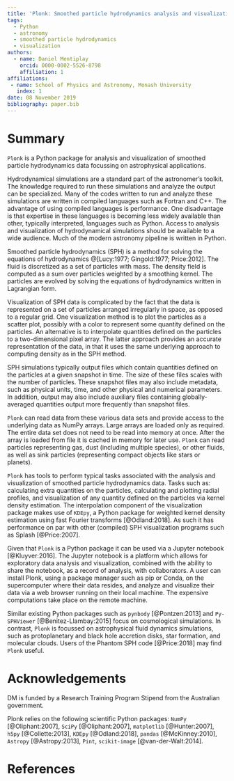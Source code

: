 ```yaml
---
title: 'Plonk: Smoothed particle hydrodynamics analysis and visualization with Python'
tags:
  - Python
  - astronomy
  - smoothed particle hydrodynamics
  - visualization
authors:
  - name: Daniel Mentiplay
    orcid: 0000-0002-5526-8798
    affiliation: 1
affiliations:
 - name: School of Physics and Astronomy, Monash University
   index: 1
date: 08 November 2019
bibliography: paper.bib
---
```


# Summary

``Plonk`` is a Python package for analysis and visualization of smoothed particle hydrodynamics data focussing on astrophysical applications.

Hydrodynamical simulations are a standard part of the astronomer’s toolkit. The knowledge required to run these simulations and analyze the output can be specialized. Many of the codes written to run and analyze these simulations are written in compiled languages such as Fortran and C++. The advantage of using compiled languages is performance. One disadvantage is that expertise in these languages is becoming less widely available than other, typically interpreted, languages such as Python. Access to analysis and visualization of hydrodynamical simulations should be available to a wide audience. Much of the modern astronomy pipeline is written in Python.

Smoothed particle hydrodynamics (SPH) is a method for solving the equations of hydrodynamics @[Lucy:1977; Gingold:1977; Price:2012]. The fluid is discretized as a set of particles with mass. The density field is computed as a sum over particles weighted by a smoothing kernel. The particles are evolved by solving the equations of hydrodynamics written in Lagrangian form.

Visualization of SPH data is complicated by the fact that the data is represented on a set of particles arranged irregularly in space, as opposed to a regular grid. One visualization method is to plot the particles as a scatter plot, possibly with a color to represent some quantity defined on the particles. An alternative is to interpolate quantities defined on the particles to a two-dimensional pixel array. The latter approach provides an accurate representation of the data, in that it uses the same underlying approach to computing density as in the SPH method.

SPH simulations typically output files which contain quantities defined on the particles at a given snapshot in time. The size of these files scales with the number of particles. These snapshot files may also include metadata, such as physical units, time, and other physical and numerical parameters. In addition, output may also include auxiliary files containing globally-averaged quantities output more frequently than snapshot files.

``Plonk`` can read data from these various data sets and provide access to the underlying data as NumPy arrays. Large arrays are loaded only as required. The entire data set does not need to be read into memory at once. After the array is loaded from file it is cached in memory for later use. ``Plonk`` can read particles representing gas, dust (including multiple species), or other fluids, as well as sink particles (representing compact objects like stars or planets).

``Plonk`` has tools to perform typical tasks associated with the analysis and visualization of smoothed particle hydrodynamics data. Tasks such as: calculating extra quantities on the particles, calculating and plotting radial profiles, and visualization of any quantity defined on the particles via kernel density estimation. The interpolation component of the visualization package makes use of ``KDEpy``, a Python package for weighted kernel density estimation using fast Fourier transforms [@Odland:2018]. As such it has performance on par with other (compiled) SPH visualization programs such as Splash [@Price:2007].

Given that ``Plonk`` is a Python package it can be used via a Jupyter notebook [@Kluyver:2016]. The Jupyter notebook is a platform which allows for exploratory data analysis and visualization, combined with the ability to share the notebook, as a record of analysis, with collaborators. A user can install Plonk, using a package manager such as pip or Conda, on the supercomputer where their data resides, and analyze and visualize their data via a web browser running on their local machine. The expensive computations take place on the remote machine.

Similar existing Python packages such as ``pynbody`` [@Pontzen:2013] and ``Py-SPHViewer`` [@Benitez-Llambay:2015] focus on cosmological simulations. In contrast, ``Plonk`` is focussed on astrophysical fluid dynamics simulations, such as protoplanetary and black hole accretion disks, star formation, and molecular clouds. Users of the Phantom SPH code [@Price:2018] may find ``Plonk`` useful.

# Acknowledgements

DM is funded by a Research Training Program Stipend from the Australian government.

Plonk relies on the following scientific Python packages: ``NumPy`` [@Oliphant:2007], ``SciPy`` [@Oliphant:2007], ``matplotlib`` [@Hunter:2007], ``h5py`` [@Collette:2013], ``KDEpy`` [@Odland:2018], ``pandas`` [@McKinney:2010], ``Astropy`` [@Astropy:2013], ``Pint``, ``scikit-image`` [@van-der-Walt:2014].

# References
